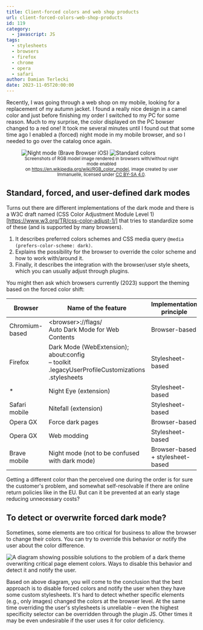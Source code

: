 ```yaml
---
title: Client-forced colors and web shop products
url: client-forced-colors-web-shop-products
id: 119
category:
  - javascript: JS
tags:
  - stylesheets
  - browsers
  - firefox
  - chrome
  - opera
  - safari
author: Damian Terlecki
date: 2023-11-05T20:00:00
---
```


Recently, I was going through a web shop on my mobile, looking for a replacement of my autumn jacket.
I found a really nice design in a camel color and just before finishing my order I switched to my PC for some reason.
Much to my surprise, the color displayed on the PC bowser changed to a red one! It took me several minutes until I
found out that some time ago I enabled a (forced) night mode in my mobile browser, and so I needed to go over the catalog once again.

<figure class="flex">
<img src="/img/hq/filtered-dark-mode.png" alt="Night mode (Brave Browser iOS)" title="Night mode (Brave Browser iOS)">
<img src="/img/hq/standard-dark-mode.png" alt="Standard colors" title="Standard colors">
<center>
  <figcaption><small>Screenshots of RGB model image rendered in browsers with/without night mode enabled<br/>on <a href="https://en.wikipedia.org/wiki/RGB_color_model">https://en.wikipedia.org/wiki/RGB_color_model</a>, image created by user Immanuelle, licensed under <a href="https://creativecommons.org/licenses/by-sa/4.0/#">CC BY-SA 4.0</a>.</small></figcaption>
</center>
</figure>

## Standard, forced, and user-defined dark modes

Turns out there are different implementations of the dark mode and there is a W3C draft named (CSS Color Adjustment Module Level 1)[https://www.w3.org/TR/css-color-adjust-1/]
that tries to standardize some of these (and is supported by many browsers).
1. It describes preferred colors schemes and CSS media query `@media (prefers-color-scheme: dark)`.
2. Explains the possibility for the browser to override the color scheme and how to work with/around it.
3. Finally, it describes the integration with the browser/user style sheets, which you can usually adjust through plugins.

You might then ask which browsers currently (2023) support the theming based on the forced color shift:

| Browser        | Name of the feature                                                                                            | Implementation principle             |
|----------------|----------------------------------------------------------------------------------------------------------------|--------------------------------------|
| Chromium-based | \<browser\>://flags/</br>Auto Dark Mode for Web Contents                                                       | Browser-based                        |
| Firefox        | Dark Mode (WebExtension);</br>about:config</br>– toolkit<wbr>.legacyUserProfileCustomizations<wbr>.stylesheets | Stylesheet-based                     |
| *              | Night Eye (extension)                                                                                          | Stylesheet-based                     |
| Safari mobile  | Nitefall (extension)                                                                                           | Stylesheet-based                     |
| Opera GX       | Force dark pages                                                                                               | Browser-based                        |
| Opera GX       | Web modding                                                                                                    | Stylesheet-based                     |
| Brave  mobile  | Night mode (not to be confused with dark mode)                                                                 | Browser-based</br>+ stylesheet-based |


Getting a different color than the perceived one during the order is for sure the customer's problem, and somewhat self-resolvable if there are
online return policies like in the EU. But can it be prevented at an early stage reducing unnecessary costs?

## To detect or overwrite forced dark mode?

Sometimes, some elements are too critical for business to allow the browser to change their colors.
You can try to override this behavior or notify the user about the color difference.

<img src="/img/hq/night-mode-issue.svg" alt="A diagram showing possible solutions to the problem of a dark theme overwriting critical page element colors. Ways to disable this behavior and detect it and notify the user." title="Potential solutions to the problem of a dark theme overriding the colors of critical page elements">

Based on above diagram, you will come to the conclusion that the best approach
is to disable forced colors and notify the user when they have some custom 
stylesheets. It's hard to detect whether specific elements (e.g., only images) changed the colors at the browser level.
At the same time overriding the user's stylesheets is unreliable
– even the highest specificity selector can be overridden through the plugin JS.
Other times it may be even undesirable if the user uses it for color deficiency.